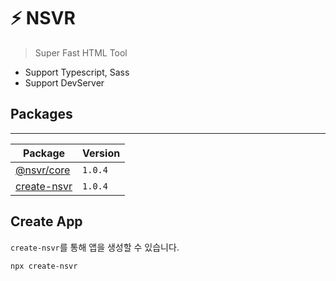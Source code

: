 # ⚡ NSVR

> Super Fast HTML Tool

- Support Typescript, Sass
- Support DevServer

## Packages

---

| Package                              | Version |
| ------------------------------------ | ------- |
| [@nsvr/core](#)                      | `1.0.4` |
| [create-nsvr](/packages/create-nsvr) | `1.0.4` |

## Create App

`create-nsvr`를 통해 앱을 생성할 수 있습니다.

```bash
npx create-nsvr
```

